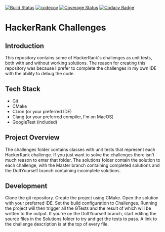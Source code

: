 [![Build Status](https://travis-ci.org/Alexander-Scott/Hackerrank-Challenges.svg?branch=master)](https://travis-ci.org/Alexander-Scott/Hackerrank-Challenges)
[![codecov](https://codecov.io/gh/Alexander-Scott/HackerRank-Challenges/branch/master/graph/badge.svg)](https://codecov.io/gh/Alexander-Scott/HackerRank-Challenges)
[![Coverage Status](https://coveralls.io/repos/github/Alexander-Scott/HackerRank-Challenges/badge.svg)](https://coveralls.io/github/Alexander-Scott/HackerRank-Challenges)
[![Codacy Badge](https://api.codacy.com/project/badge/Grade/54103631939944538a94bc34f63ae821)](https://www.codacy.com/app/Alexander-Scott/HackerRank-Challenges?utm_source=github.com&amp;utm_medium=referral&amp;utm_content=Alexander-Scott/HackerRank-Challenges&amp;utm_campaign=Badge_Grade)

# HackerRank Challenges

## Introduction

This repository contains some of HackerRank's challenges as unit tests, both with and without working solutions. The reason for creating this repository was because I prefer to complete the challenges in my own IDE with the ability to debug the code.

## Tech Stack

- Git
- CMake
- CLion (or your preferred IDE)
- Clang (or your preferred compiler, I'm on MacOS)
- GoogleTest (included)

## Project Overview

The challenges folder contains classes with unit tests that represent each HackerRank challenge. If you just want to solve the challenges there isn't much reason to enter that folder. The solutions folder contain the solution to each challenge, with the Master branch containing completed solutions and the DoItYourself branch containing incomplete solutions.

## Development

Clone the git repository. Create the project using CMake. Open the solution with your preferred IDE. Set the build configuration to Challenges. Running the project will then trigger all the GTests and the result of which will be written to the output. If you're on the DoItYourself branch, start editing the source files in the Solutions folder to try and get the tests to pass. A link to the challenge description is at the top of every file.